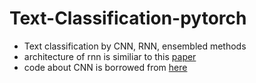 # Text-Classification-pytorch
- Text classification by CNN, RNN, ensembled methods
- architecture of rnn is similiar to this [paper](http://aaai.org/ocs/index.php/AAAI/AAAI15/paper/download/9745/9552)
- code about CNN is borrowed from [here](https://github.com/galsang/CNN-sentence-classification-pytorch)
